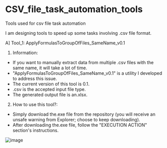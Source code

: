 # CSV_file_task_automation_tools
Tools used for csv file task automation

I am designing tools to speed up some tasks involving .csv file format. 


A] Tool_1: ApplyFormulasToGroupOfFiles_SameName_v0.1

1. Information:
- If you want to manually extract data from multiple .csv files with the same name, it will take a lot of time.
- "ApplyFormulasToGroupOfFiles_SameName_v0.1" is a utility I developed to address this issue.
- The current version of this tool is 0.1.
- .csv is the accepted input file type.
- The generated output file is an.xlsx.

2. How to use this tool?:
- Simply download the.exe file from the repository (you will receive an unsafe warning from Explorer; choose to keep downloading).
- After downloading the.exe file, follow the "EXECUTION ACTION" section's instructions.

![image](https://user-images.githubusercontent.com/87736424/233184479-42addd37-7844-4502-a3f3-56a3a2f62f8d.png)

